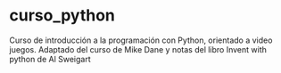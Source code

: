 # curso_python
Curso de introducción a la programación con Python, orientado a video juegos. Adaptado del curso de  Mike Dane y notas del libro Invent with python de Al Sweigart
